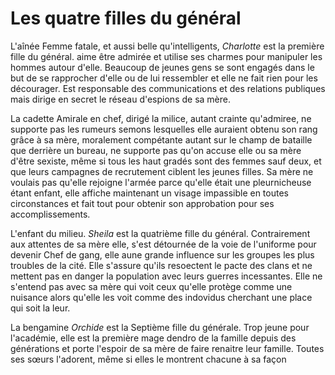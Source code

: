 # Les quatre filles du général

L'aînée
Femme fatale, et aussi belle qu'intelligents, *Charlotte* est la première fille 
du général. aime être admirée et 
utilise ses charmes pour manipuler les hommes autour d'elle. Beaucoup de jeunes 
gens se sont engagés dans le but de se rapprocher d'elle ou de lui ressembler 
et elle ne fait rien pour les décourager. 
Est responsable des communications et des relations publiques mais dirige en 
secret le réseau d'espions de sa mère. 

La cadette
Amirale en chef, dirigé la milice, autant crainte qu'admiree, ne supporte pas 
les rumeurs semons lesquelles elle auraient obtenu son rang grâce à sa mère, 
moralement compétante autant sur le champ de bataille que derrière un bureau,
ne supporte pas qu'on accuse elle ou sa mère d'être sexiste, même si tous les 
haut gradés sont des femmes sauf deux, et que leurs campagnes de recrutement 
ciblent les jeunes filles. Sa mère ne voulais pas qu'elle rejoigne l'armée 
parce qu'elle était une pleurnicheuse étant enfant, elle affiche maintenant un 
visage impassible en toutes circonstances et fait tout pour obtenir son 
approbation pour ses accomplissements.

L'enfant du milieu.
*Sheila* est la quatrième fille du général. Contrairement aux attentes de sa mère
elle, s'est détournée de la voie de l'uniforme pour devenir Chef de gang, elle
aune grande influence sur les groupes les plus troubles de 
la cité. Elle s'assure qu'ils resoectent le pacte des clans et ne mettent pas 
en danger la population avec leurs guerres incessantes. Elle ne s'entend pas 
avec sa mère qui voit ceux qu'elle protège comme une nuisance alors qu'elle 
les voit comme des indovidus cherchant une place qui soit la leur.

La bengamine
*Orchide* est la Septième fille du générale. Trop jeune pour l'académie, elle est 
la première mage dendro de la famille depuis des générations et porte l'espoir 
de sa mère de faire renaitre leur famille. Toutes ses sœurs l'adorent, même si 
elles le montrent chacune à sa façon
